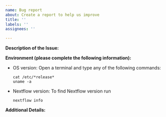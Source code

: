 ```yaml
---
name: Bug report
about: Create a report to help us improve
title: ''
labels: ''
assignees: ''

---
```


**Description of the Issue:**

**Environment (please complete the following information):**
 - OS version: <!-- E.g. macOS, Ubuntu 19.04, etc -->
   Open a terminal and type any of the following commands:
   ```
   cat /etc/*release*
   uname -a
   ```

 - Nextflow version: To find Nextflow version run
   ```
   nextflow info
   ```

**Additional Details:**
<!-- Add any additional details that may be important for us to know. -->
